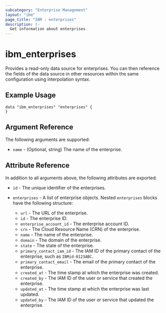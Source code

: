```yaml
---
subcategory: "Enterprise Management"
layout: "ibm"
page_title: "IBM : enterprises"
description: |-
  Get information about enterprises
---
```


# ibm\_enterprises

Provides a read-only data source for enterprises. You can then reference the fields of the data source in other resources within the same configuration using interpolation syntax.

## Example Usage

```hcl
data "ibm_enterprises" "enterprises" {
}
```

## Argument Reference

The following arguments are supported:

* `name` - (Optional, string) The name of the enterprise.

## Attribute Reference

In addition to all arguments above, the following attributes are exported:

* `id` - The unique identifier of the enterprises.

* `enterprises` - A list of enterprise objects. Nested `enterprises` blocks have the following structure:
	* `url` - The URL of the enterprise.
	* `id` - The enterprise ID.
	* `enterprise_account_id` - The enterprise account ID.
	* `crn` - The Cloud Resource Name (CRN) of the enterprise.
	* `name` - The name of the enterprise.
	* `domain` - The domain of the enterprise.
	* `state` - The state of the enterprise.
	* `primary_contact_iam_id` - The IAM ID of the primary contact of the enterprise, such as `IBMid-0123ABC`.
	* `primary_contact_email` - The email of the primary contact of the enterprise.
	* `created_at` - The time stamp at which the enterprise was created.
	* `created_by` - The IAM ID of the user or service that created the enterprise.
	* `updated_at` - The time stamp at which the enterprise was last updated.
	* `updated_by` - The IAM ID of the user or service that updated the enterprise.

